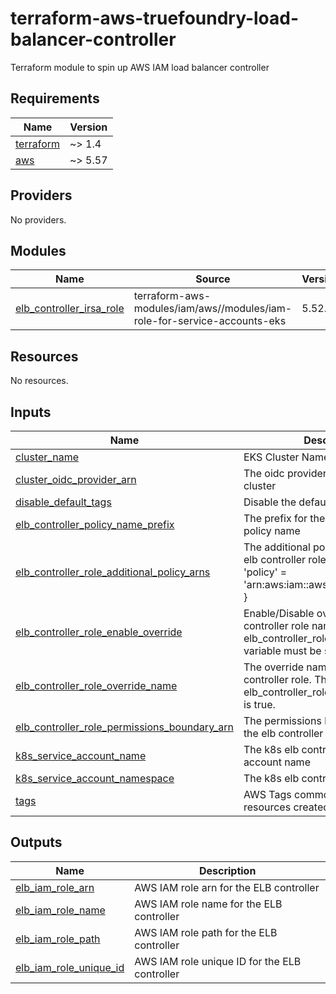 # terraform-aws-truefoundry-load-balancer-controller
Terraform module to spin up AWS IAM load balancer controller

<!-- BEGIN_TF_DOCS -->
## Requirements

| Name | Version |
|------|---------|
| <a name="requirement_terraform"></a> [terraform](#requirement\_terraform) | ~> 1.4 |
| <a name="requirement_aws"></a> [aws](#requirement\_aws) | ~> 5.57 |

## Providers

No providers.

## Modules

| Name | Source | Version |
|------|--------|---------|
| <a name="module_elb_controller_irsa_role"></a> [elb\_controller\_irsa\_role](#module\_elb\_controller\_irsa\_role) | terraform-aws-modules/iam/aws//modules/iam-role-for-service-accounts-eks | 5.52.2 |

## Resources

No resources.

## Inputs

| Name | Description | Type | Default | Required |
|------|-------------|------|---------|:--------:|
| <a name="input_cluster_name"></a> [cluster\_name](#input\_cluster\_name) | EKS Cluster Name | `string` | n/a | yes |
| <a name="input_cluster_oidc_provider_arn"></a> [cluster\_oidc\_provider\_arn](#input\_cluster\_oidc\_provider\_arn) | The oidc provider ARN of the eks cluster | `string` | n/a | yes |
| <a name="input_disable_default_tags"></a> [disable\_default\_tags](#input\_disable\_default\_tags) | Disable the default tags | `bool` | `false` | no |
| <a name="input_elb_controller_policy_name_prefix"></a> [elb\_controller\_policy\_name\_prefix](#input\_elb\_controller\_policy\_name\_prefix) | The prefix for the elb controller policy name | `string` | `"AmazonEKS_"` | no |
| <a name="input_elb_controller_role_additional_policy_arns"></a> [elb\_controller\_role\_additional\_policy\_arns](#input\_elb\_controller\_role\_additional\_policy\_arns) | The additional policy ARNs for the elb controller role. For example, { 'policy' = 'arn:aws:iam::aws:policy/PolicyName' } | `map(string)` | `{}` | no |
| <a name="input_elb_controller_role_enable_override"></a> [elb\_controller\_role\_enable\_override](#input\_elb\_controller\_role\_enable\_override) | Enable/Disable override of the elb controller role name. If enabled, the elb\_controller\_role\_name\_override variable must be set. | `bool` | `false` | no |
| <a name="input_elb_controller_role_override_name"></a> [elb\_controller\_role\_override\_name](#input\_elb\_controller\_role\_override\_name) | The override name for the elb controller role. This will be used if elb\_controller\_role\_enable\_override is true. | `string` | `""` | no |
| <a name="input_elb_controller_role_permissions_boundary_arn"></a> [elb\_controller\_role\_permissions\_boundary\_arn](#input\_elb\_controller\_role\_permissions\_boundary\_arn) | The permissions boundary ARN for the elb controller role | `string` | `null` | no |
| <a name="input_k8s_service_account_name"></a> [k8s\_service\_account\_name](#input\_k8s\_service\_account\_name) | The k8s elb controller service account name | `string` | n/a | yes |
| <a name="input_k8s_service_account_namespace"></a> [k8s\_service\_account\_namespace](#input\_k8s\_service\_account\_namespace) | The k8s elb controller namespace | `string` | n/a | yes |
| <a name="input_tags"></a> [tags](#input\_tags) | AWS Tags common to all the resources created | `map(string)` | `{}` | no |

## Outputs

| Name | Description |
|------|-------------|
| <a name="output_elb_iam_role_arn"></a> [elb\_iam\_role\_arn](#output\_elb\_iam\_role\_arn) | AWS IAM role arn for the ELB controller |
| <a name="output_elb_iam_role_name"></a> [elb\_iam\_role\_name](#output\_elb\_iam\_role\_name) | AWS IAM role name for the ELB controller |
| <a name="output_elb_iam_role_path"></a> [elb\_iam\_role\_path](#output\_elb\_iam\_role\_path) | AWS IAM role path for the ELB controller |
| <a name="output_elb_iam_role_unique_id"></a> [elb\_iam\_role\_unique\_id](#output\_elb\_iam\_role\_unique\_id) | AWS IAM role unique ID for the ELB controller |
<!-- END_TF_DOCS -->